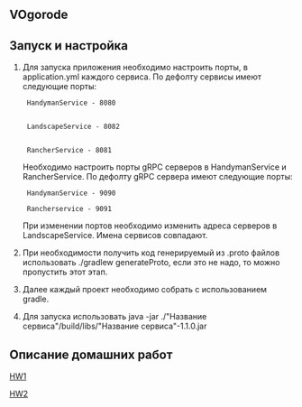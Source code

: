 ## VOgorode

## Запуск и настройка
1) Для запуска приложения необходимо настроить порты, в application.yml каждого сервиса. По дефолту сервисы имеют следующие порты: 

        HandymanService - 8080
    
    
        LandscapeService - 8082
    
    
        RancherService - 8081

    Необходимо настроить порты gRPC серверов в HandymanService и RancherService. По дефолту gRPC сервера имеют следующие порты: 

        HandymanService - 9090

        Rancherservice - 9091

    При изменении портов необходимо изменить адреса серверов в LandscapeService. Имена сервисов совпадают.

2) При необходимости получить код генерируемый из .proto файлов использовать ./gradlew generateProto, если это не надо, то можно пропустить этот этап.

3) Далее каждый проект необходимо собрать с использованием gradle.

4) Для запуска использовать java -jar ./"Название сервиса"/build/libs/"Название сервиса"-1.1.0.jar

## Описание домашних работ
[HW1](/docs/HW1/HW1.md)

[HW2](/docs/HW2/HW2.md)

